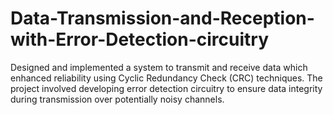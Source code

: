 # Data-Transmission-and-Reception-with-Error-Detection-circuitry
Designed and implemented a system to transmit and receive data which enhanced reliability using Cyclic Redundancy Check (CRC) techniques. The project involved developing error detection circuitry to ensure data integrity during transmission over potentially noisy channels.
